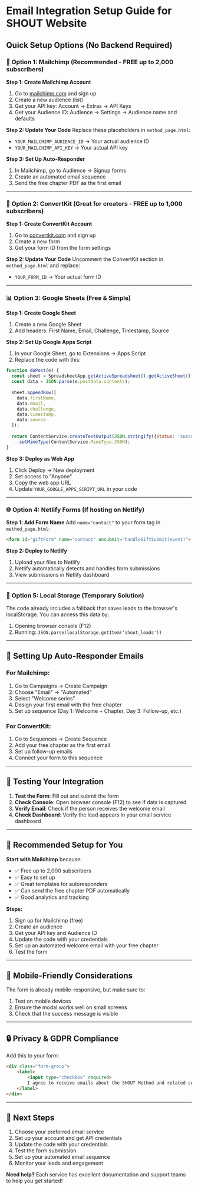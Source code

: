 # Email Integration Setup Guide for SHOUT Website

## Quick Setup Options (No Backend Required)

### 🎯 **Option 1: Mailchimp (Recommended - FREE up to 2,000 subscribers)**

**Step 1: Create Mailchimp Account**
1. Go to [mailchimp.com](https://mailchimp.com) and sign up
2. Create a new audience (list)
3. Get your API key: Account → Extras → API Keys
4. Get your Audience ID: Audience → Settings → Audience name and defaults

**Step 2: Update Your Code**
Replace these placeholders in `method_page.html`:
- `YOUR_MAILCHIMP_AUDIENCE_ID` → Your actual audience ID
- `YOUR_MAILCHIMP_API_KEY` → Your actual API key

**Step 3: Set Up Auto-Responder**
1. In Mailchimp, go to Audience → Signup forms
2. Create an automated email sequence
3. Send the free chapter PDF as the first email

---

### 🚀 **Option 2: ConvertKit (Great for creators - FREE up to 1,000 subscribers)**

**Step 1: Create ConvertKit Account**
1. Go to [convertkit.com](https://convertkit.com) and sign up
2. Create a new form
3. Get your form ID from the form settings

**Step 2: Update Your Code**
Uncomment the ConvertKit section in `method_page.html` and replace:
- `YOUR_FORM_ID` → Your actual form ID

---

### 📊 **Option 3: Google Sheets (Free & Simple)**

**Step 1: Create Google Sheet**
1. Create a new Google Sheet
2. Add headers: First Name, Email, Challenge, Timestamp, Source

**Step 2: Set Up Google Apps Script**
1. In your Google Sheet, go to Extensions → Apps Script
2. Replace the code with this:

```javascript
function doPost(e) {
  const sheet = SpreadsheetApp.getActiveSpreadsheet().getActiveSheet();
  const data = JSON.parse(e.postData.contents);
  
  sheet.appendRow([
    data.firstName,
    data.email,
    data.challenge,
    data.timestamp,
    data.source
  ]);
  
  return ContentService.createTextOutput(JSON.stringify({status: 'success'}))
    .setMimeType(ContentService.MimeType.JSON);
}
```

**Step 3: Deploy as Web App**
1. Click Deploy → New deployment
2. Set access to "Anyone"
3. Copy the web app URL
4. Update `YOUR_GOOGLE_APPS_SCRIPT_URL` in your code

---

### 🌐 **Option 4: Netlify Forms (If hosting on Netlify)**

**Step 1: Add Form Name**
Add `name="contact"` to your form tag in `method_page.html`:

```html
<form id="giftForm" name="contact" onsubmit="handleGiftSubmit(event)">
```

**Step 2: Deploy to Netlify**
1. Upload your files to Netlify
2. Netlify automatically detects and handles form submissions
3. View submissions in Netlify dashboard

---

### 💾 **Option 5: Local Storage (Temporary Solution)**

The code already includes a fallback that saves leads to the browser's localStorage. You can access this data by:
1. Opening browser console (F12)
2. Running: `JSON.parse(localStorage.getItem('shout_leads'))`

---

## 📧 **Setting Up Auto-Responder Emails**

### For Mailchimp:
1. Go to Campaigns → Create Campaign
2. Choose "Email" → "Automated"
3. Select "Welcome series"
4. Design your first email with the free chapter
5. Set up sequence (Day 1: Welcome + Chapter, Day 3: Follow-up, etc.)

### For ConvertKit:
1. Go to Sequences → Create Sequence
2. Add your free chapter as the first email
3. Set up follow-up emails
4. Connect your form to this sequence

---

## 🔧 **Testing Your Integration**

1. **Test the Form**: Fill out and submit the form
2. **Check Console**: Open browser console (F12) to see if data is captured
3. **Verify Email**: Check if the person receives the welcome email
4. **Check Dashboard**: Verify the lead appears in your email service dashboard

---

## 🎯 **Recommended Setup for You**

**Start with Mailchimp** because:
- ✅ Free up to 2,000 subscribers
- ✅ Easy to set up
- ✅ Great templates for autoresponders
- ✅ Can send the free chapter PDF automatically
- ✅ Good analytics and tracking

**Steps:**
1. Sign up for Mailchimp (free)
2. Create an audience
3. Get your API key and Audience ID
4. Update the code with your credentials
5. Set up an automated welcome email with your free chapter
6. Test the form

---

## 📱 **Mobile-Friendly Considerations**

The form is already mobile-responsive, but make sure to:
1. Test on mobile devices
2. Ensure the modal works well on small screens
3. Check that the success message is visible

---

## 🔒 **Privacy & GDPR Compliance**

Add this to your form:
```html
<div class="form-group">
    <label>
        <input type="checkbox" required>
        I agree to receive emails about the SHOUT Method and related content
    </label>
</div>
```

---

## 🚀 **Next Steps**

1. Choose your preferred email service
2. Set up your account and get API credentials
3. Update the code with your credentials
4. Test the form submission
5. Set up your automated email sequence
6. Monitor your leads and engagement

**Need help?** Each service has excellent documentation and support teams to help you get started!
